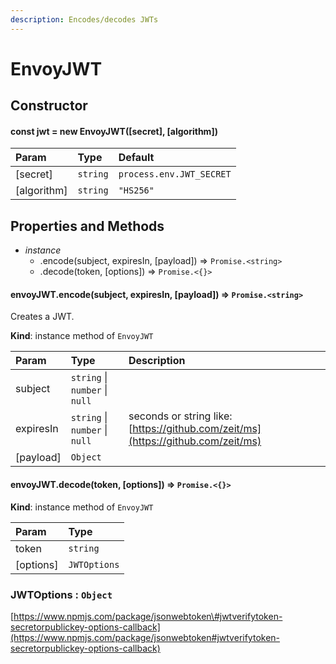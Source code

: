```yaml
---
description: Encodes/decodes JWTs
---
```


# EnvoyJWT

## Constructor

#### const jwt = new EnvoyJWT\(\[secret\], \[algorithm\]\)

| Param | Type | Default |
| :--- | :--- | :--- |
| \[secret\] | `string` | `process.env.JWT_SECRET` |
| \[algorithm\] | `string` | `"HS256"` |

## Properties and Methods

* _instance_
  * .encode\(subject, expiresIn, \[payload\]\) ⇒ `Promise.<string>`
  * .decode\(token, \[options\]\) ⇒ `Promise.<{}>`

#### envoyJWT.encode\(subject, expiresIn, \[payload\]\) ⇒ `Promise.<string>`

Creates a JWT.

**Kind**: instance method of `EnvoyJWT`

| Param | Type | Description |
| :--- | :--- | :--- |
| subject | `string` \| `number` \| `null` |  |
| expiresIn | `string` \| `number` \| `null` | seconds or string like: [https://github.com/zeit/ms](https://github.com/zeit/ms) |
| \[payload\] | `Object` |  |

#### envoyJWT.decode\(token, \[options\]\) ⇒ `Promise.<{}>`

**Kind**: instance method of `EnvoyJWT`

| Param | Type |
| :--- | :--- |
| token | `string` |
| \[options\] | `JWTOptions` |

### JWTOptions : `Object`

[https://www.npmjs.com/package/jsonwebtoken\#jwtverifytoken-secretorpublickey-options-callback](https://www.npmjs.com/package/jsonwebtoken#jwtverifytoken-secretorpublickey-options-callback)

